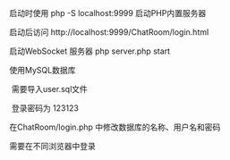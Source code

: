 启动时使用 php -S localhost:9999 启动PHP内置服务器

启动后访问 http://localhost:9999/ChatRoom/login.html

启动WebSocket 服务器 php server.php start

使用MySQL数据库

​	需要导入user.sql文件

​	登录密码为 123123

在ChatRoom/login.php 中修改数据库的名称、用户名和密码

需要在不同浏览器中登录 